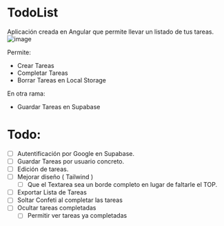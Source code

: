 # TodoList
Aplicación creada en Angular que permite llevar un listado de tus tareas.
![image](https://github.com/nexus122/Todo_List/assets/22988550/682de57b-fb4e-4993-b683-6848b565f1ad)


Permite: 
- Crear Tareas
- Completar Tareas
- Borrar Tareas en Local Storage

En otra rama:
- Guardar Tareas en Supabase

# Todo:
- [ ] Autentificación por Google en Supabase.
- [ ] Guardar Tareas por usuario concreto.
- [ ] Edición de tareas.
- [ ] Mejorar diseño ( Tailwind )
	- [ ] Que el Textarea sea un borde completo en lugar de faltarle el TOP.
- [ ] Exportar Lista de Tareas
- [ ] Soltar Confeti al completar las tareas
- [ ] Ocultar tareas completadas
  - [ ] Permitir ver tareas ya completadas
